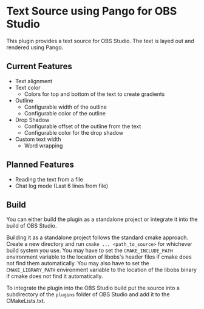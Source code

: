 Text Source using Pango for OBS Studio
======================================

This plugin provides a text source for OBS Studio. The text is layed out
and rendered using Pango.

Current Features
----------------

* Text alignment
* Text color
  * Colors for top and bottom of the text to create gradients
* Outline
  * Configurable width of the outline
  * Configurable color of the outline
* Drop Shadow
  * Configurable offset of the outline from the text
  * Configurable color for the drop shadow
* Custom text width
  * Word wrapping

Planned Features
----------------

* Reading the text from a file
* Chat log mode (Last 6 lines from file)

Build
-----

You can either build the plugin as a standalone project or integrate it
into the build of OBS Studio.

Building it as a standalone project follows the standard cmake approach.
Create a new directory and run `cmake ... <path_to_source>` for whichever
build system you use. You may have to set the `CMAKE_INCLUDE_PATH`
environment variable to the location of libobs's header files if cmake
does not find them automatically. You may also have to set the
`CMAKE_LIBRARY_PATH` environment variable to the location of the libobs
binary if cmake does not find it automatically.

To integrate the plugin into the OBS Studio build put the source into a
subdirectory of the `plugins` folder of OBS Studio and add it to the
CMakeLists.txt.